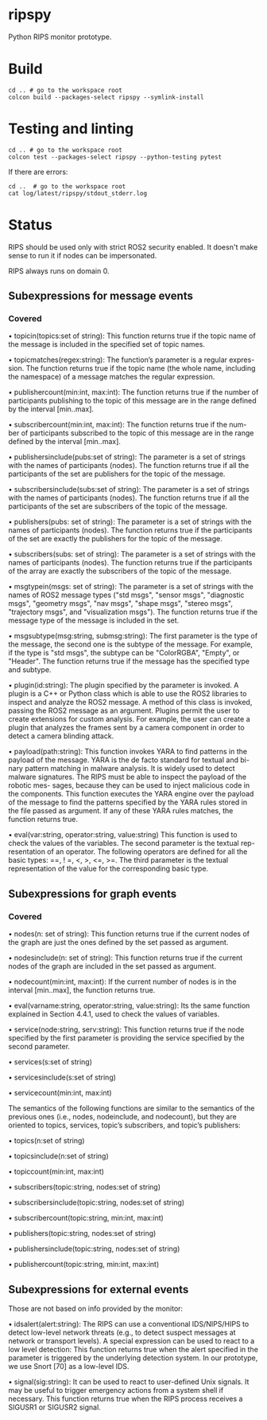 # ripspy

Python RIPS monitor prototype. 

# Build

```
cd .. # go to the workspace root
colcon build --packages-select ripspy --symlink-install
```

# Testing and linting

```
cd .. # go to the workspace root
colcon test --packages-select ripspy --python-testing pytest
```

If there are errors:

```
cd ..  # go to the workspace root
cat log/latest/ripspy/stdout_stderr.log 
```

# Status

RIPS should be used only with strict ROS2 security enabled. 
It doesn't make sense to run it if nodes can be impersonated.

RIPS always runs on domain 0.

## Subexpressions for message events

### Covered 

• topicin(topics:set of string): This function returns true if the topic name
of the message is included in the specified set of topic names.

• topicmatches(regex:string): The function’s parameter is a regular expres-
sion. The function returns true if the topic name (the whole name, including
the namespace) of a message matches the regular expression.

• publishercount(min:int, max:int): The function returns true if the number
of participants publishing to the topic of this message are in the range defined
by the interval [min..max].

• subscribercount(min:int, max:int): The function returns true if the num-
ber of participants subscribed to the topic of this message are in the range defined
by the interval [min..max].

• publishersinclude(pubs:set of string): The parameter is a set of strings
with the names of participants (nodes). The function returns true if all the
participants of the set are publishers for the topic of the message.

• subscribersinclude(subs:set of string): The parameter is a set of strings
with the names of participants (nodes). The function returns true if all the
participants of the set are subscribers of the topic of the message.

• publishers(pubs: set of string): The parameter is a set of strings with the
names of participants (nodes). The function returns true if the participants of
the set are exactly the publishers for the topic of the message.

• subscribers(subs: set of string): The parameter is a set of strings with
the names of participants (nodes). The function returns true if the participants
of the array are exactly the subscribers of the topic of the message.

• msgtypein(msgs: set of string): The parameter is a set of strings
with the names of ROS2 message types ("std msgs", "sensor msgs",
"diagnostic msgs", "geometry msgs", "nav msgs", "shape msgs",
"stereo msgs", "trajectory msgs", and "visualization msgs"). The
function returns true if the message type of the message is included in the set.

• msgsubtype(msg:string, submsg:string): The first parameter is the type of
the message, the second one is the subtype of the message. For example, if the
type is "std msgs", the subtype can be "ColorRGBA", "Empty", or "Header".
The function returns true if the message has the specified type and subtype.

• plugin(id:string): The plugin specified by the parameter is invoked. A plugin
is a C++ or Python class which is able to use the ROS2 libraries to inspect and
analyze the ROS2 message. A method of this class is invoked, passing the ROS2
message as an argument. Plugins permit the user to create extensions for custom
analysis. For example, the user can create a plugin that analyzes the frames sent
by a camera component in order to detect a camera blinding attack.

• payload(path:string): This function invokes YARA to find patterns in the
payload of the message. YARA is the de facto standard for textual and bi-
nary pattern matching in malware analysis. It is widely used to detect malware
signatures. The RIPS must be able to inspect the payload of the robotic mes-
sages, because they can be used to inject malicious code in the components. This
function executes the YARA engine over the payload of the message to find the
patterns specified by the YARA rules stored in the file passed as argument. If
any of these YARA rules matches, the function returns true.

• eval(var:string, operator:string, value:string) This function is used
to check the values of the variables. The second parameter is the textual rep-
resentation of an operator. The following operators are defined for all the basic
types: ==, ! =, <, >, <=, >=. The third parameter is the textual representation
of the value for the corresponding basic type.

## Subexpressions for graph events

### Covered

• nodes(n: set of string): This function returns true if the current nodes of
the graph are just the ones defined by the set passed as argument.

• nodesinclude(n: set of string): This function returns true if the current
nodes of the graph are included in the set passed as argument.

• nodecount(min:int, max:int): If the current number of nodes is in the interval
[min..max], the function returns true.

• eval(varname:string, operator:string, value:string): Its the same
function explained in Section 4.4.1, used to check the values of variables.

• service(node:string, serv:string): This function returns true if the node
specified by the first parameter is providing the service specified by the second
parameter.

• services(s:set of string)

• servicesinclude(s:set of string)

• servicecount(min:int, max:int)

The semantics of the following functions are similar to the semantics of the previous
ones (i.e., nodes, nodeinclude, and nodecount), but they are oriented to topics,
services, topic’s subscribers, and topic’s publishers:

• topics(n:set of string)

• topicsinclude(n:set of string)

• topiccount(min:int, max:int)

• subscribers(topic:string, nodes:set of string)

• subscribersinclude(topic:string, nodes:set of string)

• subscribercount(topic:string, min:int, max:int)

• publishers(topic:string, nodes:set of string)

• publishersinclude(topic:string, nodes:set of string)

• publishercount(topic:string, min:int, max:int)


## Subexpressions for external events

Those are not based on info provided by the monitor:

• idsalert(alert:string): The RIPS can use a conventional IDS/NIPS/HIPS
to detect low-level network threats (e.g., to detect suspect messages at network
or transport levels). A special expression can be used to react to a low level
detection: This function returns true when the alert specified in the parameter is
triggered by the underlying detection system. In our prototype, we use Snort [70]
as a low-level IDS.

• signal(sig:string): It can be used to react to user-defined Unix signals. It
may be useful to trigger emergency actions from a system shell if necessary. This
function returns true when the RIPS process receives a SIGUSR1 or SIGUSR2
signal.
